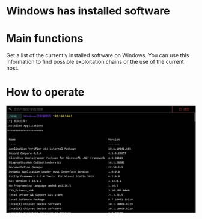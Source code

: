 # Windows has installed software

# Main functions

Get a list of the currently installed software on Windows. You can use this information to find possible exploitation chains or the use of the current host.

# How to operate

![1629343118330-83452f4b-bbc3-42cc-bd72-9ecf371a0da6.webp](./img/5NUcun7_1nEbcruH/1629343118330-83452f4b-bbc3-42cc-bd72-9ecf371a0da6-491665.webp)




